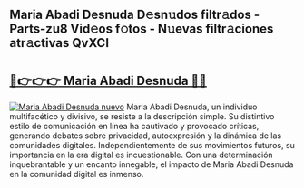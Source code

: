 ## Maria Abadi Desnuda D𝚎sn𝚞dos filtr𝚊dos - Parts-zu8 Vid𝚎os f𝚘tos - N𝚞evas filtr𝚊ciones atr𝚊ctivas QvXCI

# <h2><a href="http://mb4itgs.tromn.icu/?c=Maria+Abadi+Desnuda">🔗👉👉👉 Maria Abadi Desnuda 🔗🔗</a></h2>

[![Maria Abadi Desnuda nuevo](https://i.imgur.com/pEAQMta.gif)](http://mb4itgs.tromn.icu/?c=Maria+Abadi+Desnuda)
Maria Abadi Desnuda, un individuo multifacético y divisivo, se resiste a la descripción simple. Su distintivo estilo de comunicación en línea ha cautivado y provocado críticas, generando debates sobre privacidad, autoexpresión y la dinámica de las comunidades digitales. Independientemente de sus movimientos futuros, su importancia en la era digital es incuestionable. Con una determinación inquebrantable y un encanto innegable, el impacto de Maria Abadi Desnuda en la comunidad digital es inmenso.
